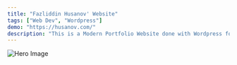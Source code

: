 ```yaml
---
title: "Fazliddin Husanov' Website"
tags: ["Web Dev", "Wordpress"]
demo: "https://husanov.com/"
description: "This is a Modern Portfolio Website done with Wordpress for the Azerbaijani pianist Fazliddin Husanov. This websites includes Fazliddin Husanov's biography, piano pieces and overall portfolio."
---
```


![Hero Image](/images/fazliddinhusanov/homepage.png)
